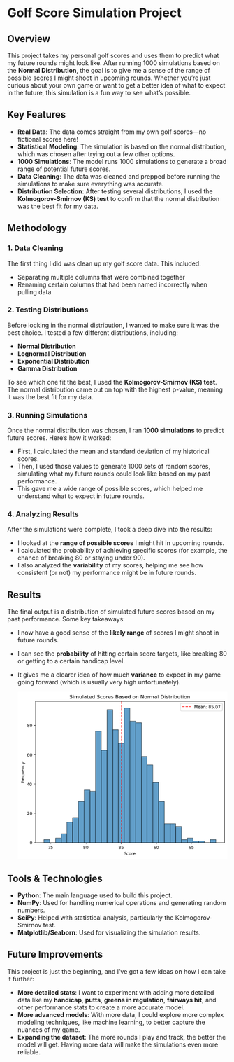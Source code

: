 # Golf Score Simulation Project

## Overview

This project takes my personal golf scores and uses them to predict what my future rounds might look like. After running 1000 simulations based on the **Normal Distribution**, the goal is to give me a sense of the range of possible scores I might shoot in upcoming rounds. Whether you’re just curious about your own game or want to get a better idea of what to expect in the future, this simulation is a fun way to see what’s possible.

## Key Features

- **Real Data**: The data comes straight from my own golf scores—no fictional scores here!
- **Statistical Modeling**: The simulation is based on the normal distribution, which was chosen after trying out a few other options.
- **1000 Simulations**: The model runs 1000 simulations to generate a broad range of potential future scores.
- **Data Cleaning**: The data was cleaned and prepped before running the simulations to make sure everything was accurate.
- **Distribution Selection**: After testing several distributions, I used the **Kolmogorov-Smirnov (KS) test** to confirm that the normal distribution was the best fit for my data.

## Methodology

### 1. **Data Cleaning**
The first thing I did was clean up my golf score data. This included:
- Separating multiple columns that were combined together 
- Renaming certain columns that had been named incorrectly when pulling data

### 2. **Testing Distributions**
Before locking in the normal distribution, I wanted to make sure it was the best choice. I tested a few different distributions, including:
- **Normal Distribution**
- **Lognormal Distribution**
- **Exponential Distribution**
- **Gamma Distribution**

To see which one fit the best, I used the **Kolmogorov-Smirnov (KS) test**. The normal distribution came out on top with the highest p-value, meaning it was the best fit for my data.

### 3. **Running Simulations**
Once the normal distribution was chosen, I ran **1000 simulations** to predict future scores. Here’s how it worked:
- First, I calculated the mean and standard deviation of my historical scores.
- Then, I used those values to generate 1000 sets of random scores, simulating what my future rounds could look like based on my past performance.
- This gave me a wide range of possible scores, which helped me understand what to expect in future rounds.

### 4. **Analyzing Results**
After the simulations were complete, I took a deep dive into the results:
- I looked at the **range of possible scores** I might hit in upcoming rounds.
- I calculated the probability of achieving specific scores (for example, the chance of breaking 80 or staying under 90).
- I also analyzed the **variability** of my scores, helping me see how consistent (or not) my performance might be in future rounds.

## Results

The final output is a distribution of simulated future scores based on my past performance. Some key takeaways:
- I now have a good sense of the **likely range** of scores I might shoot in future rounds.
- I can see the **probability** of hitting certain score targets, like breaking 80 or getting to a certain handicap level.
- It gives me a clearer idea of how much **variance** to expect in my game going forward (which is usually very high unfortunately).
  
  ![Simulation Results](scores_hist.png)

## Tools & Technologies

- **Python**: The main language used to build this project.
- **NumPy**: Used for handling numerical operations and generating random numbers.
- **SciPy**: Helped with statistical analysis, particularly the Kolmogorov-Smirnov test.
- **Matplotlib/Seaborn**: Used for visualizing the simulation results.

## Future Improvements

This project is just the beginning, and I’ve got a few ideas on how I can take it further:
- **More detailed stats**: I want to experiment with adding more detailed data like my **handicap**, **putts**, **greens in regulation**, **fairways hit**, and other performance stats to create a more accurate model.
- **More advanced models**: With more data, I could explore more complex modeling techniques, like machine learning, to better capture the nuances of my game.
- **Expanding the dataset**: The more rounds I play and track, the better the model will get. Having more data will make the simulations even more reliable.

